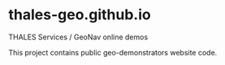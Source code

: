 # thales-geo.github.io
THALES Services / GeoNav online demos

This project contains public geo-demonstrators website code.